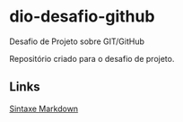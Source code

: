 # dio-desafio-github
Desafio de Projeto sobre GIT/GitHub

Repositório criado para o desafio de projeto.


## Links
[Sintaxe Markdown](https://www.markdownguide.org/basic-syntax/)
